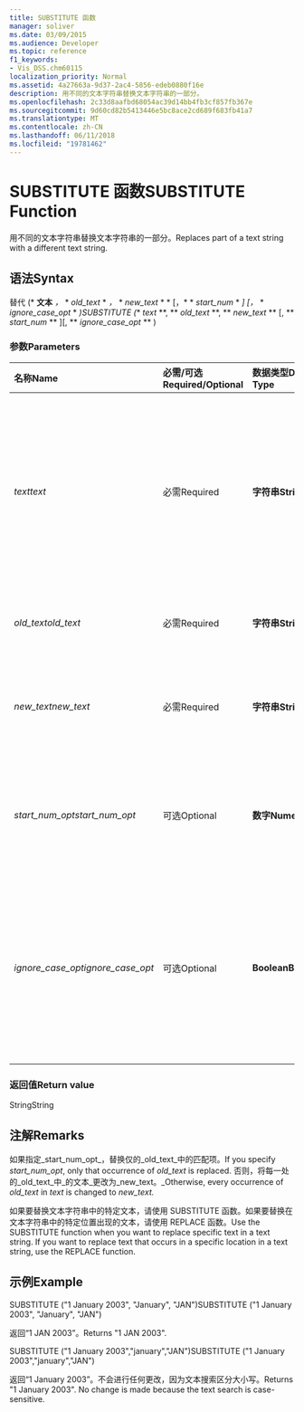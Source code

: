 ```yaml
---
title: SUBSTITUTE 函数
manager: soliver
ms.date: 03/09/2015
ms.audience: Developer
ms.topic: reference
f1_keywords:
- Vis_DSS.chm60115
localization_priority: Normal
ms.assetid: 4a27663a-9d37-2ac4-5856-edeb0880f16e
description: 用不同的文本字符串替换文本字符串的一部分。
ms.openlocfilehash: 2c33d8aafbd68054ac39d14bb4fb3cf857fb367e
ms.sourcegitcommit: 9d60cd82b5413446e5bc8ace2cd689f683fb41a7
ms.translationtype: MT
ms.contentlocale: zh-CN
ms.lasthandoff: 06/11/2018
ms.locfileid: "19781462"
---
```

# <a name="substitute-function"></a><span data-ttu-id="0c579-103">SUBSTITUTE 函数</span><span class="sxs-lookup"><span data-stu-id="0c579-103">SUBSTITUTE Function</span></span>

<span data-ttu-id="0c579-104">用不同的文本字符串替换文本字符串的一部分。</span><span class="sxs-lookup"><span data-stu-id="0c579-104">Replaces part of a text string with a different text string.</span></span> 
  
## <a name="syntax"></a><span data-ttu-id="0c579-105">语法</span><span class="sxs-lookup"><span data-stu-id="0c579-105">Syntax</span></span>

 <span data-ttu-id="0c579-106">替代 (* **文本** *，* * *old_text* * *，* * *new_text* * * [，* * *start_num* * *] [，* * *ignore_case_opt* * *)</span><span class="sxs-lookup"><span data-stu-id="0c579-106">SUBSTITUTE (** *text* **, ** *old_text* **, ** *new_text* ** [, ** *start_num* ** ][, ** *ignore_case_opt* ** )</span></span> 
  
### <a name="parameters"></a><span data-ttu-id="0c579-107">参数</span><span class="sxs-lookup"><span data-stu-id="0c579-107">Parameters</span></span>

|<span data-ttu-id="0c579-108">**名称**</span><span class="sxs-lookup"><span data-stu-id="0c579-108">**Name**</span></span>|<span data-ttu-id="0c579-109">**必需/可选**</span><span class="sxs-lookup"><span data-stu-id="0c579-109">**Required/Optional**</span></span>|<span data-ttu-id="0c579-110">**数据类型**</span><span class="sxs-lookup"><span data-stu-id="0c579-110">**Data Type**</span></span>|<span data-ttu-id="0c579-111">**说明**</span><span class="sxs-lookup"><span data-stu-id="0c579-111">**Description**</span></span>|
|:-----|:-----|:-----|:-----|
| <span data-ttu-id="0c579-112">_text_</span><span class="sxs-lookup"><span data-stu-id="0c579-112">_text_</span></span> <br/> |<span data-ttu-id="0c579-113">必需</span><span class="sxs-lookup"><span data-stu-id="0c579-113">Required</span></span>  <br/> |<span data-ttu-id="0c579-114">**字符串**</span><span class="sxs-lookup"><span data-stu-id="0c579-114">**String**</span></span> <br/> | <span data-ttu-id="0c579-115">要替换其字符的文本或对包含要替换其字符的文本的单元格的引用。</span><span class="sxs-lookup"><span data-stu-id="0c579-115">The text or the reference to a cell containing text for which you want to substitute characters.</span></span>  <br/> |
| <span data-ttu-id="0c579-116">_old_text_</span><span class="sxs-lookup"><span data-stu-id="0c579-116">_old_text_</span></span> <br/> |<span data-ttu-id="0c579-117">必需</span><span class="sxs-lookup"><span data-stu-id="0c579-117">Required</span></span>  <br/> |<span data-ttu-id="0c579-118">**字符串**</span><span class="sxs-lookup"><span data-stu-id="0c579-118">**String**</span></span> <br/> | <span data-ttu-id="0c579-119">您想要替换的文本。</span><span class="sxs-lookup"><span data-stu-id="0c579-119">The text you want to replace.</span></span>  <br/> |
| <span data-ttu-id="0c579-120">_new_text_</span><span class="sxs-lookup"><span data-stu-id="0c579-120">_new_text_</span></span> <br/> |<span data-ttu-id="0c579-121">必需</span><span class="sxs-lookup"><span data-stu-id="0c579-121">Required</span></span>  <br/> |<span data-ttu-id="0c579-122">**字符串**</span><span class="sxs-lookup"><span data-stu-id="0c579-122">**String**</span></span> <br/> | <span data-ttu-id="0c579-123">您想要用于替换_old_text_的文本。</span><span class="sxs-lookup"><span data-stu-id="0c579-123">The text you want to use to replace  _old_text_.</span></span>  <br/> |
| <span data-ttu-id="0c579-124">_start_num_opt_</span><span class="sxs-lookup"><span data-stu-id="0c579-124">_start_num_opt_</span></span> <br/> |<span data-ttu-id="0c579-125">可选</span><span class="sxs-lookup"><span data-stu-id="0c579-125">Optional</span></span>  <br/> |<span data-ttu-id="0c579-126">**数字**</span><span class="sxs-lookup"><span data-stu-id="0c579-126">**Numeric**</span></span> <br/> |<span data-ttu-id="0c579-127">指定要替换 old_text 的哪个匹配项。</span><span class="sxs-lookup"><span data-stu-id="0c579-127">Specifies which occurences of old_text to replace.</span></span>  <br/> |
| <span data-ttu-id="0c579-128">_ignore_case_opt_</span><span class="sxs-lookup"><span data-stu-id="0c579-128">_ignore_case_opt_</span></span> <br/> |<span data-ttu-id="0c579-129">可选</span><span class="sxs-lookup"><span data-stu-id="0c579-129">Optional</span></span>  <br/> |<span data-ttu-id="0c579-130">**Boolean**</span><span class="sxs-lookup"><span data-stu-id="0c579-130">**Boolean**</span></span> <br/> |<span data-ttu-id="0c579-p101">如果区分大小写，则其值为 FALSE；否则为 TRUE。默认值为 FALSE。</span><span class="sxs-lookup"><span data-stu-id="0c579-p101">FALSE if case-sensitive; otherwise, TRUE. The default is FALSE.</span></span>  <br/> |
   
### <a name="return-value"></a><span data-ttu-id="0c579-133">返回值</span><span class="sxs-lookup"><span data-stu-id="0c579-133">Return value</span></span>

<span data-ttu-id="0c579-134">String</span><span class="sxs-lookup"><span data-stu-id="0c579-134">String</span></span>
  
## <a name="remarks"></a><span data-ttu-id="0c579-135">注解</span><span class="sxs-lookup"><span data-stu-id="0c579-135">Remarks</span></span>

 <span data-ttu-id="0c579-136">如果指定_start_num_opt_，替换仅的_old_text_中的匹配项。</span><span class="sxs-lookup"><span data-stu-id="0c579-136">If you specify  _start_num_opt_, only that occurrence of  _old_text_ is replaced.</span></span> <span data-ttu-id="0c579-137">否则，将每一处的_old_text_中_的文本_更改为_new_text。_</span><span class="sxs-lookup"><span data-stu-id="0c579-137">Otherwise, every occurrence of  _old_text_ in  _text_ is changed to  _new_text._</span></span>
  
<span data-ttu-id="0c579-p103">如果要替换文本字符串中的特定文本，请使用 SUBSTITUTE 函数。如果要替换在文本字符串中的特定位置出现的文本，请使用 REPLACE 函数。</span><span class="sxs-lookup"><span data-stu-id="0c579-p103">Use the SUBSTITUTE function when you want to replace specific text in a text string. If you want to replace text that occurs in a specific location in a text string, use the REPLACE function.</span></span>
  
## <a name="example"></a><span data-ttu-id="0c579-140">示例</span><span class="sxs-lookup"><span data-stu-id="0c579-140">Example</span></span>

<span data-ttu-id="0c579-141">SUBSTITUTE ("1 January 2003", "January", "JAN")</span><span class="sxs-lookup"><span data-stu-id="0c579-141">SUBSTITUTE ("1 January 2003", "January", "JAN")</span></span> 
  
<span data-ttu-id="0c579-142">返回“1 JAN 2003”。</span><span class="sxs-lookup"><span data-stu-id="0c579-142">Returns "1 JAN 2003".</span></span> 
  
<span data-ttu-id="0c579-143">SUBSTITUTE ("1 January 2003","january","JAN")</span><span class="sxs-lookup"><span data-stu-id="0c579-143">SUBSTITUTE ("1 January 2003","january","JAN")</span></span> 
  
<span data-ttu-id="0c579-p104">返回“1 January 2003”。不会进行任何更改，因为文本搜索区分大小写。</span><span class="sxs-lookup"><span data-stu-id="0c579-p104">Returns "1 January 2003". No change is made because the text search is case-sensitive.</span></span> 
  

